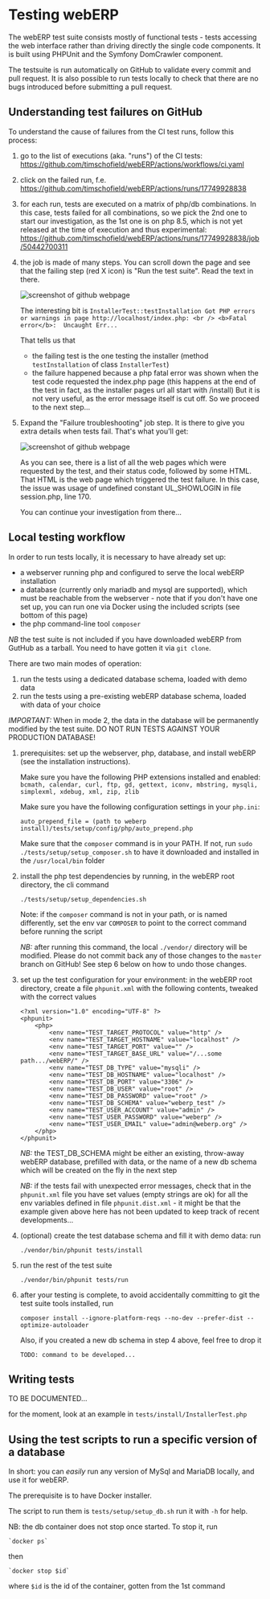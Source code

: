 # Testing webERP

The webERP test suite consists mostly of functional tests - tests accessing the web interface rather than
driving directly the single code components. It is built using PHPUnit and the Symfony DomCrawler component.

The testsuite is run automatically on GitHub to validate every commit and pull request. It is also possible to run
tests locally to check that there are no bugs introduced before submitting a pull request.

## Understanding test failures on GitHub

To understand the cause of failures from the CI test runs, follow this process:

1. go to the list of executions (aka. "runs") of the CI tests: https://github.com/timschofield/webERP/actions/workflows/ci.yaml

2. click on the failed run, f.e. https://github.com/timschofield/webERP/actions/runs/17749928838

3. for each run, tests are executed on a matrix of php/db combinations. In this case, tests failed for all combinations,
   so we pick the 2nd one to start our investigation, as the 1st one is on php 8.5, which is not yet released at the time
   of execution and thus experimental: https://github.com/timschofield/webERP/actions/runs/17749928838/job/50442700311

4. the job is made of many steps. You can scroll down the page and see that the failing step (red X icon) is
   "Run the test suite". Read the text in there.

   ![screenshot of github webpage](images/test_failure_1.png)

   The interesting bit is `InstallerTest::testInstallation Got PHP errors or warnings in page http://localhost/index.php: <br /> <b>Fatal error</b>:  Uncaught Err...`

   That tells us that
   - the failing test is the one testing the installer (method `testInstallation` of class `InstallerTest`)
   - the failure happened because a php fatal error was shown when the test code requested the index.php page (this
     happens at the end of the test in fact, as the installer pages url all start with /install)
   But it is not very useful, as the error message itself is cut off. So we proceed to the next step...

5. Expand the "Failure troubleshooting" job step. It is there to give you extra details when tests fail. That's what
   you'll get:

   ![screenshot of github webpage](images/test_failure_2.png)

   As you can see, there is a list of all the web pages which were requested by the test, and their status code,
   followed by some HTML. That HTML is the web page which triggered the test failure. In this case, the issue was
   usage of undefined constant UL_SHOWLOGIN in file session.php, line 170.

   You can continue your investigation from there...

## Local testing workflow

In order to run tests locally, it is necessary to have already set up:

* a webserver running php and configured to serve the local webERP installation
* a database (currently only mariadb and mysql are supported), which must be reachable from the webserver - note that
  if you don't have one set up, you can run one via Docker using the included scripts (see bottom of this page)
* the php command-line tool `composer`

_NB_ the test suite is not included if you have downloaded webERP from GutHub as a tarball. You need to have
gotten it via `git clone`.

There are two main modes of operation:
1. run the tests using a dedicated database schema, loaded with demo data
2. run the tests using a pre-existing webERP database schema, loaded with data of your choice

_IMPORTANT:_ When in mode 2, the data in the database will be permanently modified by the test suite. DO NOT RUN TESTS
AGAINST YOUR PRODUCTION DATABASE!

1. prerequisites: set up the webserver, php, database, and install webERP (see the installation instructions).

   Make sure you have the following PHP extensions installed and enabled:
   `bcmath, calendar, curl, ftp, gd, gettext, iconv, mbstring, mysqli, simplexml, xdebug, xml, zip, zlib`

   Make sure you have the following configuration settings in your `php.ini`:

       auto_prepend_file = (path to weberp install)/tests/setup/config/php/auto_prepend.php

   Make sure that the `composer` command is in your PATH. If not, run `sudo ./tests/setup/setup_composer.sh` to
   have it downloaded and installed in the `/usr/local/bin` folder

2. install the php test dependencies by running, in the webERP root directory, the cli command

   `./tests/setup/setup_dependencies.sh`

   Note: if the `composer` command is not in your path, or is named differently, set the env var `COMPOSER` to point
   to the correct command before running the script

   _NB:_ after running this command, the local `./vendor/` directory will be modified. Please do not commit back any of
   those changes to the `master` branch on GitHub! See step 6 below on how to undo those changes.

3. set up the test configuration for your environment: in the webERP root directory, create a file `phpunit.xml`
   with the following contents, tweaked with the correct values

	```
	<?xml version="1.0" encoding="UTF-8" ?>
	<phpunit>
		<php>
			<env name="TEST_TARGET_PROTOCOL" value="http" />
			<env name="TEST_TARGET_HOSTNAME" value="localhost" />
			<env name="TEST_TARGET_PORT" value="" />
			<env name="TEST_TARGET_BASE_URL" value="/...some path.../webERP/" />
			<env name="TEST_DB_TYPE" value="mysqli" />
			<env name="TEST_DB_HOSTNAME" value="localhost" />
			<env name="TEST_DB_PORT" value="3306" />
			<env name="TEST_DB_USER" value="root" />
			<env name="TEST_DB_PASSWORD" value="root" />
			<env name="TEST_DB_SCHEMA" value="weberp_test" />
			<env name="TEST_USER_ACCOUNT" value="admin" />
			<env name="TEST_USER_PASSWORD" value="weberp" />
			<env name="TEST_USER_EMAIL" value="admin@weberp.org" />
		</php>
	</phpunit>
	```

   _NB:_ the TEST_DB_SCHEMA might be either an existing, throw-away webERP database, prefilled with data, or
   the name of a new db schema which will be created on the fly in the next step

   _NB:_ if the tests fail with unexpected error messages, check that in the `phpunit.xml` file you have set values
   (empty strings are ok) for all the env variables defined in file `phpunit.dist.xml` - it might be that the example
   given above here has not been updated to keep track of recent developments...

4. (optional) create the test database schema and fill it with demo data: run

   `./vendor/bin/phpunit tests/install`

5. run the rest of the test suite

   `./vendor/bin/phpunit tests/run`

6. after your testing is complete, to avoid accidentally committing to git the test suite tools installed, run

   ```
   composer install --ignore-platform-reqs --no-dev --prefer-dist --optimize-autoloader
   ```

   Also, if you created a new db schema in step 4 above, feel free to drop it

   `TODO: command to be developed...`


## Writing tests

TO BE DOCUMENTED...

for the moment, look at an example in `tests/install/InstallerTest.php`


## Using the test scripts to run a specific version of a database

In short: you can _easily_ run any version of MySql and MariaDB locally, and use it for webERP.

The prerequisite is to have Docker installer.

The script to run them is `tests/setup/setup_db.sh` run it with `-h` for help.

NB: the db container does not stop once started. To stop it, run

	`docker ps`

then

	`docker stop $id`

where `$id` is the id of the container, gotten from the 1st command
